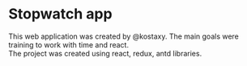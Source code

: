 # Stopwatch app
This web application was created by @kostaxy. The main goals were training to work with time and react.
<br>
The project was created using react, redux, antd libraries.
